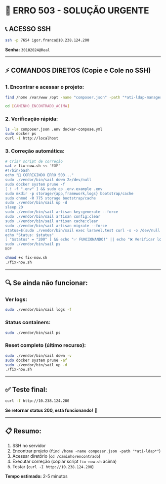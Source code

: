 # 🚨 ERRO 503 - SOLUÇÃO URGENTE

## 📞 **ACESSO SSH**
```bash
ssh -p 7654 igor.franca@10.238.124.200
```
**Senha:** `30102024@Real`

---

## ⚡ **COMANDOS DIRETOS (Copie e Cole no SSH)**

### **1. Encontrar e acessar o projeto:**
```bash
find /home /var/www /opt -name "composer.json" -path "*ati-ldap-manager*" 2>/dev/null
```
```bash
cd [CAMINHO_ENCONTRADO_ACIMA]
```

### **2. Verificação rápida:**
```bash
ls -la composer.json .env docker-compose.yml
sudo docker ps
curl -I http://localhost
```

### **3. Correção automática:**
```bash
# Criar script de correção
cat > fix-now.sh << 'EOF'
#!/bin/bash
echo "🔧 CORRIGINDO ERRO 503..."
sudo ./vendor/bin/sail down 2>/dev/null
sudo docker system prune -f
[ ! -f ".env" ] && sudo cp .env.example .env
sudo mkdir -p storage/{app,framework,logs} bootstrap/cache
sudo chmod -R 775 storage bootstrap/cache
sudo ./vendor/bin/sail up -d
sleep 20
sudo ./vendor/bin/sail artisan key:generate --force
sudo ./vendor/bin/sail artisan config:clear
sudo ./vendor/bin/sail artisan cache:clear
sudo ./vendor/bin/sail artisan migrate --force
status=$(sudo ./vendor/bin/sail exec laravel.test curl -s -o /dev/null -w "%{http_code}" http://localhost 2>/dev/null)
echo "Status: $status"
[ "$status" = "200" ] && echo "✅ FUNCIONANDO!" || echo "❌ Verificar logs: sudo ./vendor/bin/sail logs"
sudo ./vendor/bin/sail ps
EOF

chmod +x fix-now.sh
./fix-now.sh
```

---

## 🔍 **Se ainda não funcionar:**

### **Ver logs:**
```bash
sudo ./vendor/bin/sail logs -f
```

### **Status containers:**
```bash
sudo ./vendor/bin/sail ps
```

### **Reset completo (último recurso):**
```bash
sudo ./vendor/bin/sail down -v
sudo docker system prune -af
sudo ./vendor/bin/sail up -d
./fix-now.sh
```

---

## ✅ **Teste final:**
```bash
curl -I http://10.238.124.200
```

**Se retornar status 200, está funcionando!** 🎉

---

## 📋 **Resumo:**
1. SSH no servidor
2. Encontrar projeto (`find /home -name composer.json -path "*ati-ldap*"`)
3. Acessar diretório (`cd /caminho/encontrado`)
4. Executar correção (copiar script `fix-now.sh` acima)
5. Testar (`curl -I http://10.238.124.200`)

**Tempo estimado:** 2-5 minutos 